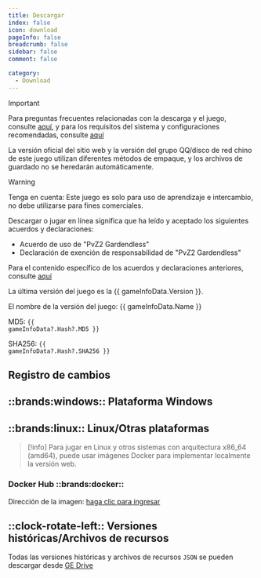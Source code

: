 ```yaml
---
title: Descargar
index: false
icon: download
pageInfo: false
breadcrumb: false
sidebar: false
comment: false

category:
  - Download
---
```


<script setup>
import axios from 'axios';
import { ref, onBeforeMount, onMounted } from 'vue'

const gameInfoData = ref(null);

onBeforeMount(() => {
  axios.get('/jsons/gameinfo.json').then(res => {
    gameInfoData.value = res.data;
  });
})
onMounted(() => {
  (window.adsbygoogle = window.adsbygoogle || []).push({});
})
</script>

> [!important]
> Para preguntas frecuentes relacionadas con la descarga y el juego, consulte [aquí](../guide/FAQ.md), y para los requisitos del sistema y configuraciones recomendadas, consulte [aquí](../guide/requirement.md)
>
> La versión oficial del sitio web y la versión del grupo QQ/disco de red chino de este juego utilizan diferentes métodos de empaque, y los archivos de guardado no se heredarán automáticamente.

> [!warning]
> Tenga en cuenta: Este juego es solo para uso de aprendizaje e intercambio, no debe utilizarse para fines comerciales.
>
> Descargar o jugar en línea significa que ha leído y aceptado los siguientes acuerdos y declaraciones:
>
> - Acuerdo de uso de "PvZ2 Gardendless"
> - Declaración de exención de responsabilidad de "PvZ2 Gardendless"
>
> Para el contenido específico de los acuerdos y declaraciones anteriores, consulte [aquí](../instructions/)

<span v-if="gameInfoData?.Version">La última versión del juego es la {{ gameInfoData.Version }}.</span>

<span v-if="gameInfoData?.Name">El nombre de la versión del juego: {{ gameInfoData.Name }}</span>

<span v-if="gameInfoData?.Hash?.MD5">MD5: <code>{{ gameInfoData?.Hash?.MD5 }}</code></span>

<span v-if="gameInfoData?.Hash?.SHA256">SHA256: <code>{{ gameInfoData?.Hash?.SHA256 }}</code></span>

## Registro de cambios

<template v-if="gameInfoData?.EnNewFeatures">

- <li v-for="(item, index) in gameInfoData.EnNewFeatures" :key="index">{{ item }}</li>

</template>

<template v-else>Ninguno</template>

<ins class="adsbygoogle"
     style="display:block"
     data-ad-client="ca-pub-7637695321442015"
     data-ad-slot="7113006248"
     data-ad-format="auto"
     data-full-width-responsive="true">
</ins>

## ::brands:windows:: Plataforma Windows

<template v-if="gameInfoData?.Download.Github">

### Github ::brands:github::

Enlace de descarga: <a :href="gameInfoData.Download.Github" target="_blank">haga clic para ingresar</a>

</template>

<template v-if="gameInfoData?.Download.Storage">

### Descarga local ::cloud-arrow-down::

Enlace de descarga: <a :href="gameInfoData.Download.Storage" target="_blank">haga clic para ingresar</a>

</template>

<template v-if="gameInfoData?.Download.Baidu">

### Baidu Netdisk ::cloud::

Enlace de descarga: <a :href="gameInfoData.Download.Baidu" target="_blank">haga clic para ingresar</a>

</template>

<template v-if="gameInfoData?.Download.Pan123">

### 123 Pan ::cloud::

Enlace de descarga: <a :href="gameInfoData.Download.Pan123" target="_blank">haga clic para ingresar</a>

</template>

<template v-if="gameInfoData?.Download.Quark">

### Quark Netdisk ::cloud::

Enlace de descarga: <a :href="gameInfoData.Download.Quark" target="_blank">haga clic para ingresar</a>

</template>

## ::brands:linux:: Linux/Otras plataformas

> [!info]
> Para jugar en Linux y otros sistemas con arquitectura x86_64 (amd64), puede usar imágenes Docker para implementar localmente la versión web.

### Docker Hub ::brands:docker::

Dirección de la imagen: <a href="https://hub.docker.com/r/gaozih/pvzge" target="_blank">haga clic para ingresar</a>

## ::clock-rotate-left:: Versiones históricas/Archivos de recursos

Todas las versiones históricas y archivos de recursos `JSON` se pueden descargar desde [GE Drive](https://drive.pvzge.com/)
